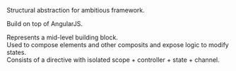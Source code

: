 Structural abstraction for ambitious framework.

Build on top of AngularJS.

Represents a mid-level building block.  
Used to compose elements and other composits and expose logic to modify states.  
Consists of a directive with isolated scope + controller + state + channel.